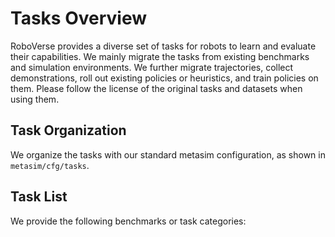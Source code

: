 # Tasks Overview

RoboVerse provides a diverse set of tasks for robots to learn and evaluate their capabilities. We mainly migrate the tasks from existing benchmarks and simulation environments. We further migrate trajectories, collect demonstrations, roll out existing policies or heuristics, and train policies on them. Please follow the license of the original tasks and datasets when using them.

## Task Organization

We organize the tasks with our standard metasim configuration, as shown in `metasim/cfg/tasks`.

## Task List

We provide the following benchmarks or task categories:

